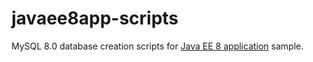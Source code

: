 # javaee8app-scripts
MySQL 8.0 database creation scripts for [Java EE 8 application](https://github.com/plorenzom/javaee8app) sample.
